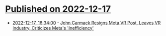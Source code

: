 # [Published on 2022-12-17](index.md)

* [2022-12-17, 16:34:00](https://tech.slashdot.org/story/22/12/17/075248/john-carmack-resigns-meta-vr-post-leaves-vr-industry-criticizes-metas-inefficiency?utm_source=rss1.0mainlinkanon&utm_medium=feed) - [John Carmack Resigns Meta VR Post, Leaves VR Industry, Criticizes Meta's 'Inefficiency'](https://tech.slashdot.org/story/22/12/17/075248/john-carmack-resigns-meta-vr-post-leaves-vr-industry-criticizes-metas-inefficiency?utm_source=rss1.0mainlinkanon&utm_medium=feed)
